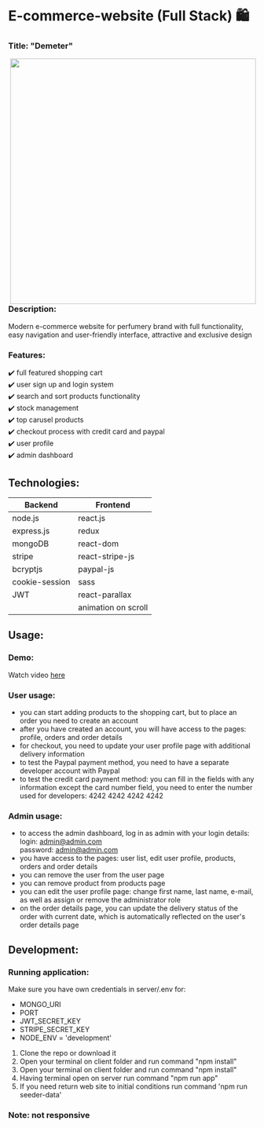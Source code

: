 # E-commerce-website (Full Stack) :shopping:

### Title: "Demeter" 

<img src="https://user-images.githubusercontent.com/102720711/206442450-d07c80b6-ea12-4ffe-986a-b4559b9a9d54.png" width = '500' align = "right"/>


### Description:
Modern e-commerce website for perfumery brand with full functionality, easy navigation and user-friendly interface, attractive and exclusive design </br>

### Features:
:heavy_check_mark: full featured shopping cart </br>
:heavy_check_mark: user sign up and login system </br>
:heavy_check_mark: search and sort products functionality </br>
:heavy_check_mark: stock management </br>
:heavy_check_mark: top carusel products </br>
:heavy_check_mark: checkout process with credit card and paypal </br>
:heavy_check_mark: user profile </br>
:heavy_check_mark: admin dashboard <br />

## Technologies: 

|Backend | Frontend |
| --- | --- |
| node.js | react.js |
| express.js | redux |
| mongoDB | react-dom |
| stripe |  react-stripe-js |
| bcryptjs | paypal-js |
| cookie-session | sass|
| JWT | react-parallax |
| | animation on scroll |
 
## Usage: 

### Demo:
Watch video [here](https://www.youtube.com/watch?v=b24oov0fmkw)

### User usage: 
- you can start adding products to the shopping cart, but to place an order you need to create an account 
- after you have created an account, you will have access to the pages: profile, orders and order details
- for checkout, you need to update your user profile page with additional delivery information
- to test the Paypal payment method, you need to have a separate developer account with Paypal
- to test the credit card payment method: you can fill in the fields with any information except the card number field, you need to enter the number used for developers: 4242 4242 4242 4242

### Admin usage: 
- to access the admin dashboard, log in as admin with your login details:<br/>
login: admin@admin.com <br/>
password: admin@admin.com 
- you have access to the pages: user list, edit user profile, products, orders and order details
- you can remove the user from the user page
- you can remove product from products page
- you can edit the user profile page: change first name, last name, e-mail, as well as assign or remove the administrator role
- on the order details page, you can update the delivery status of the order with current date, which is automatically reflected on the user's order details page

## Development:

### Running application:
Make sure you have own credentials in server/.env for:
- MONGO_URI
- PORT
- JWT_SECRET_KEY
- STRIPE_SECRET_KEY
- NODE_ENV = 'development' 

1. Clone the repo or download it
2. Open your terminal on client folder and run command "npm install"
3. Open your terminal on client folder and run command "npm install"
4. Having terminal open on server run command "npm run app"
5. If you need return web site to initial conditions run command 'npm run seeder-data'

### Note: not responsive
